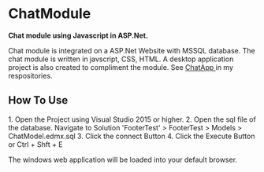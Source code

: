 # ChatModule
<b>Chat module using Javascript in ASP.Net.</b> 

Chat module is integrated on a ASP.Net Website with MSSQL database. The chat module is written in javscript, CSS, HTML. A desktop application project is also created to compliment the module. See <a href="https://github.com/jahdielvillosa/ChatApp" > ChatApp </a> in my respositories.

<h2>How To Use</h2>
  1. Open the Project using Visual Studio 2015 or higher.
  2. Open the sql file of the database. Navigate to Solution 'FooterTest' > FooterTest > Models > ChatModel.edmx.sql
  3. Click the connect Button
  4. Click the Execute Button or Ctrl + Shft + E
 
 The windows web application will be loaded into your default browser. 
